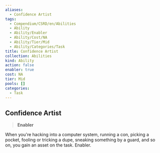 ```yaml
---
aliases:
  - Confidence Artist
tags:
  - Compendium/CSRD/en/Abilities
  - Ability
  - Ability/Enabler
  - Ability/Cost/NA
  - Ability/Tier/Mid
  - Ability/Categories/Task
title: Confidence Artist
collection: Abilities
kind: Ability
action: false
enabler: true
cost: NA
tier: Mid
pools: []
categories:
  - Task
---
```

## Confidence Artist    
>**Enabler**  
    
When you're hacking into a computer system, running a con, picking a pocket, fooling or tricking a dupe, sneaking something by a guard, and so on, you gain an asset on the task. Enabler.